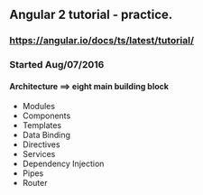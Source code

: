 ## Angular 2 tutorial - practice. 
### https://angular.io/docs/ts/latest/tutorial/
### Started Aug/07/2016
#### Architecture ==> eight main building block
* Modules
* Components
* Templates
* Data Binding
* Directives
* Services
* Dependency Injection
* Pipes
* Router


